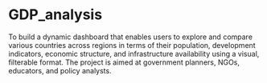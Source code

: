 # GDP_analysis
To build a dynamic dashboard that enables users to explore and compare various countries across regions in terms of their population, development indicators, economic structure, and infrastructure availability using a visual, filterable format. The project is aimed at government planners, NGOs, educators, and policy analysts.
